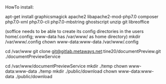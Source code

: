 HowTo install:

apt-get install graphicsmagick apache2 libapache2-mod-php7.0 composer php7.0-xml php7.0-cli php7.0-mbstring ghostscript unzip git libreoffice 

(soffice needs to be able to create its config directories in the users home/.config; www-data has /var/www/ as home directory)
mkdir /var/www/.config
chown www-data:www-data /var/www/.config

cd /var/www
git clone git@gitlab.metaways.net:tine20/documentPreview.git ./documentPreviewService

cd /var/www/documentPreviewService
mkdir ./temp
chown www-data:www-data ./temp
mkdir ./public/download
chown www-data:www-data ./public/download